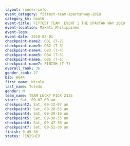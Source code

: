 ```yaml
---
layout: runner-info 
event_category: fittest-team-spartanway-2018 
category_km: heat6 
event-title: FITTEST TEAM  EVENT 1 THE SPARTAN WAY 2018 
event-location: Makati Philippines 
event-logo: 
event-date: 2018-03-01 
checkpoint-name2: OB1 (T-2) 
checkpoint-name3: OB2 (T-3) 
checkpoint-name4: OB3 (T-4) 
checkpoint-name5: OB4 (T-5) 
checkpoint-name6: OB5 (T-6) 
checkpoint-name7: FINISH (T-7) 
overall_rank: 36
gender_rank: 27
bib: H644
first_name: Nicolo
last_name: Toledo
gender: M
team_name: TEAM LUCKY PICK 2135
start: Sat, 09-07-00 am
checkpoint2: Sat, 09-12-07 am
checkpoint3: Sat, 09-20-55 am
checkpoint4: Sat, 09-39-10 am
checkpoint5: Sat, 09-30-35 am
checkpoint6: Sat, 09-47-30 am
checkpoint7: Sat, 09-52-30 am
finish: 0-45-30
status: FINISHER
---
```

